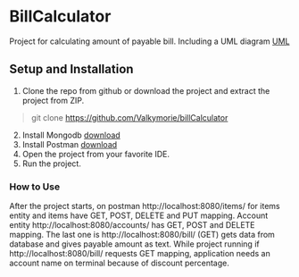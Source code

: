 # BillCalculator

Project for calculating amount of payable bill. Including a UML diagram [UML](https://viewer.diagrams.net/?highlight=0000ff&edit=_blank&layers=1&nav=1&title=billCalculator.xml#R7V3bcts4Ev0aVyUP3hJ4k%2FVoOU7iXSfrjTOT2n3ZgkVY4oYiFJK%2BaL5%2BARKkRAKQaYUgmJmuctkWxCvOQaPRB2icuBfr5w8p3qw%2B0ZDEJ84kfD5x3504jhv4E%2FaHl2zLEsd1ZmXJMo3CsgztCm6jP4goFCcuH6KQZI0Dc0rjPNo0Cxc0Scgib5ThNKVPzcPuady86wYviVRwu8CxXPotCvNVWXrmTHflH0m0XFV3RoF4vzWuDhZvkq1wSJ%2F2itzLE%2FcipTQv%2F1s%2FX5CY115VL9%2Butt%2Fi6%2B%2FBh7%2F%2FK%2FuBf5v%2F4%2Bvn30%2FLi71%2FzSn1K6QkyY%2B%2B9H8uF3RBnJv%2FTlfnv10%2Fpun0R3Dq%2BuW1H3H8ICrsfLGgD0l%2BQZM8pXFMUvH2%2Bbaq0uwpWsc4YZ%2Fm9%2ByoW%2FENYp9xHC0T9v%2BCPSk7050%2FkjSPGBrn4oucbljpYhXF4TXe0gf%2BPlmOF9%2BrT%2FMVTaM%2F2GVxLK7Jvk5zQSwnaBxxy89kxRNWmpKMHXNTVRJqFX3Cz40Dr3GWi4IFe028yaK7%2BjXWOF1GyZzmOV2Lg4o3LR8CMejnot7Y65HnFtNegAnV3GGtjtA1ydMtO09c5TSo%2BCZa3GndlJ52%2FHU8Ubba467jOaLdiDazrK%2B%2B4wX7R1DjNTQJJJqc8vuUVLkl6WO0YOXnrOy8WdbmDqutvMA0pd%2FJBY0pI8m7hJZkiuK4VVTxKSb3uZZN2QYvomR5XRzzztuVfBF1w4soO%2Fc%2BLtrvKgpDknAm0BznuISdY7yhUZIXdefP2Q%2Br4ovJ3%2FwTnz34BfuMdp%2FZDz885c2EvQuOCsQJ49QT4bzqRo8DTVLmR2WAg45kCExxYSpxQUI5jgr0SpQrs4uOgnjNwIrJDtOvHPJ3p0jC3ZVxdxUYx%2FiOxDc0i%2FKI8uun5bEt7K3B6zvd4D0zhe6ZAt0578dJLpp29uY2T1ktvy0b%2FBeSbVgtkcskj3L2AEHMK%2Bg6YvUk%2FhfnsY%2FLsu6qv2Ab%2BiVP0LWjMGUbfLmfaLOnC3kkwgBR%2BiXKme1OxFd1IpwoOAwrooi%2FwBSbTEGoY4dkjiq6HokNVUlOXmFWHim7ETDFFFMq18EeU2Y6o1Jy5DPN37O%2F4eXzgmy4%2B%2FcRJ8y3TN9c5WQtfXmQSiXbgEzGyBR4lslU%2BVI6Mp3HKcHh9vKZObqZklHqIzS0AgL1TKCZbV84QBoC3UdJqOy1amcGyNBzzATZ9nfRVGVOWjiTcEmqYCqrphVd0gTHl7tSVvmshyKhqPrdMde0iIrwoMj%2FSJ5vRaASP%2BSUx0vzdRVLbUcxi9jqOQ%2Bz7%2FhTlL2P%2BAsWtyGMrs0jWMne9%2BV78IfXgnYorJ3Rh3RBDtRdBRR7LDaMfLH%2Fl1mQkhjn0WPz8XqH2JMR1jVoCKB3be3HBNBnqBlA9%2BSeAAWKxu96plq%2FJ6ssp%2BIcbvcrZxLM%2FivNvjdRM0EfKlcCb8zqe3KUg%2BOe4DUB5E0ir4iiD4y8WjBb4DT8ut0A%2BkbRn8qBiIHRl13%2FAv2HjHWHJP03wWnJgAi8%2Ff7hRxM5djAw%2Fs7Lzj5IpEfj63Z06ExppJ4uzsiGJ1fhGzGaL6PN0Lj7Bt%2B2cfdVjVug%2F5l5doC%2FUfwVgeGB8dfF9Rj%2BF8K%2FAw4Y5YAitjtwB39glszFnpcHPDA6vleEdQe2Ba6GB1nhCTSi%2BzDaM8SCytu2xwJPz4LCIwAeDBLts%2B4Z6iTjbM8zAC4MwYWZbS%2FRO9AzNDyEqJ7hBsEgA0xwHdu%2BIlLOdWzhPID0G%2BJsVZzfgw58F1MuG%2B4JwejEvBAciHp7UQieBmpODCMEo0A1C3p4wH9Frb8zxMizi%2FFUFQUAjHvF2O58DjTtEMUHiH8SYucnIS5OZe%2BKt3sHCMdkd%2BUbWjhXuzWWVQSpHkNO9%2FnS4QQ0bRGsfIYd3eqX%2BYkZhDIBX1hdCROLuvqSR63MnTRJgJDb0bc8NLNI3O8LWeQ4WbIX3d2wnrpUzWSaKpxZp4Mzi2OGeYJzMufWKJNsYx9klQc8e0uEv5AN1xMpv8XeVNe9Yhj5vHbkE2hs51hmPwWqsFgLZVDBj4W36xQnUyJ4IM9pFAEO%2FEjUS%2FhgfrshLijW%2FQ7b1JWjodZah%2Fn2KnwThYIL%2FywWwzBPAhZyDsMRxZLfgTmiGk6Vmqk6scDBFAJAj37poVrnOzA%2FdBFzWC81OBmsT7Ka6iRVbX4AIIMpMlifcTXVuZoHMgDAjBsjXOg686qaotv%2FsEOXOERwIY5rZwKYYDK6YF1XnapUttJb3DTADn488BSNInRYkmKyeWa%2FiwqalOWnBYj8O2%2FvO86TU4E%2B%2F05ET%2Btr7uW0Ku4c7RXgNWdFLH%2B64te4xzx%2BK4qbpzSuyOomat%2FlLpVKqgJFYK2%2Bzl37LFa2aZetUl55VRrP6j2R%2FpWPquyyIdW1rbu2%2FKIjfuTaV43j%2BVae9yWGM3s82A1q1LhLL2r2uVUPvTdMH9%2BDd%2BNIy%2FKrbXfLwO9Z6ftCNZNEBv75PV5HMbeHH0n8SPhVTxrKXSfje4wQ4Zy11CiFLZ4pbDHyTHXLSKFVSVUPYqmy7s7EYOvlOQ9I0ycPI4ifyZPeeZqbE97Du2iiamygR5o0A9OgaQa8rj6ZuUwHM7UKCJkOftIbL9veeLW%2BmRyvgUwHQyBvPdPBTO74T3cfOfQhfeB1CtD3DL31NAdn8jrowthnN6sCMw7%2BHaUxwQmg3zf69rMcVCMMmN9hBF%2FbWQ7Q5MBCZ0hzYBp928YdTVTNG%2FIcDEUA66rb7ECWk995GRDAKAGsJzmYHUhycFX6eEABo6N66%2FkNZjq1FfIbDMcC6%2FkNZrpdXSC%2FwaAxPtsu4Uw75bvyCMpQz1uI%2BxglgvXkBjPdyDDbeQYi8PMWwkBGyTCC%2FAaKlV8SziD9agbZoqpe1n4dV82DgRZDVw%2FaEn9hl1hL2q9XhQcrO%2BB3tgPmAoYa8ZfxpLFF7NVeAXQIr%2B0QRFMcrxZcKxMgDBgB2PbKTzTRjQN4YIi17U4bxIqpQ7CcywxJrC8JRZND4UMGPpDEOkmsrwlFE%2B2WjWEIJBkFSeyvDEVIJ0WmZBPjBenKFNgA1ixT7IvWSBeZKpeHAVHGQRTr4nZt1JSrzWWalH0MEKFvIlgXuescXhIRItWm0LBj9Gi5ZF8tRxOdXB5pt4M%2BesNoYNUwrLKuviN%2FnOmEX0wH3UWAaSSlPjGttiDhdnRQWzw1K4bKIN0hggqS2k%2BCPNMoq0NhrIqiAsY9N2TLacKR3JAPqV%2BgmXbtzI9aNt%2FaGDw46zj6qIcpBgii2RqckaSdM%2FeqWQa%2B3qt9PaTp1UejnKIOrh4op0cDbF05RboBolo53c%2BACSqHUWrY10sdXei6ksL4LwhHmiSBfT20sved9QtYeWOECSMQPZ1D%2BXBBoRiKCPY1Tae7%2Bs1rrqQCmAejrLAvYDqqEOFfPv1le4wMuS9HmvtSDGd%2BscSXXZ%2B6ZXD%2FDDkn%2FVayuakqeDZ00knYhPHoELojAo%2BjD6E7coR0zusJYucK6plq%2FqiVcbZu1PZSTSJXbv2Qa7IP57dscSMOk7vyiKjYa3BdZKWGxecm0beecBI56rSDG5Jy%2B455jwkMMMgA63knkSPLZAUDeOKBczAC5ilgP%2FkkclRSGkilvSFsPf2ke2j9IKSfNA2%2FdSPvHtDKSyMPHDDLAftBbleXeYxx4Kb294AHZnlgf5GOeyDjwM3O6wMimB34219h4%2Br2BYWElAPywP6aGFc3OSKrnQPIRThMMNC%2Bo%2BjoubDnJAAfBuGD9eSUyNENHLOmswCEGIIQI0hQ6cmdxbzADnIX2tm3rrV7Zde51%2FWkTAMUUe9fBqkL%2B7UVniaJ6WiURU8OOhXKYrnhbYMK580yYEPfbLCvNHodluiCxnA0wF2FRGMSg6cLL%2BIkeyLpGwgkmCWA%2FfU2viqOYHsW9YH5zV9YjxOtSZ0cpvsM5xZ5%2FwRTUp1WCmz%2FzJfp5CnoVFHMwITUDlsijn9CqpzOZZAZqX7npA6%2B3Vz4QYepB%2BNH2c604%2B4gl6lhrYE8hRQ85kH2p1Yx9se4huqF1U3qJHF%2FZT%2Bg5QYEqnDSsG6Ar8pq%2FcvZDltuQOeFKbbdAJXO8MuhbKmH6Awy0jT%2BodwA2NzKPMi%2B3Ux8virMN3I3QEo%2BDB7ALhDgKwKLPXkA7GNKOWD1dx9SvFl9oiHhR%2Fwf)

## Setup and Installation

1. Clone the repo from github or download the project and extract the project from ZIP. 

> git clone https://github.com/Valkymorie/billCalculator

2. Install Mongodb [download](https://www.mongodb.com/try/download/community)
3. Install Postman [download](https://www.postman.com/downloads/)
4. Open the project from your favorite IDE.
5. Run the project.

### How to Use

After the project starts, on postman http://localhost:8080/items/ for items entity and items have GET, POST, DELETE and PUT mapping. Account entity http://localhost:8080/accounts/ has GET, POST and DELETE mapping. The last one is http://localhost:8080/bill/ (GET) gets data from database and gives payable amount as text. While project running if http://localhost:8080/bill/ requests GET mapping, application needs an account name on terminal because of discount percentage.

